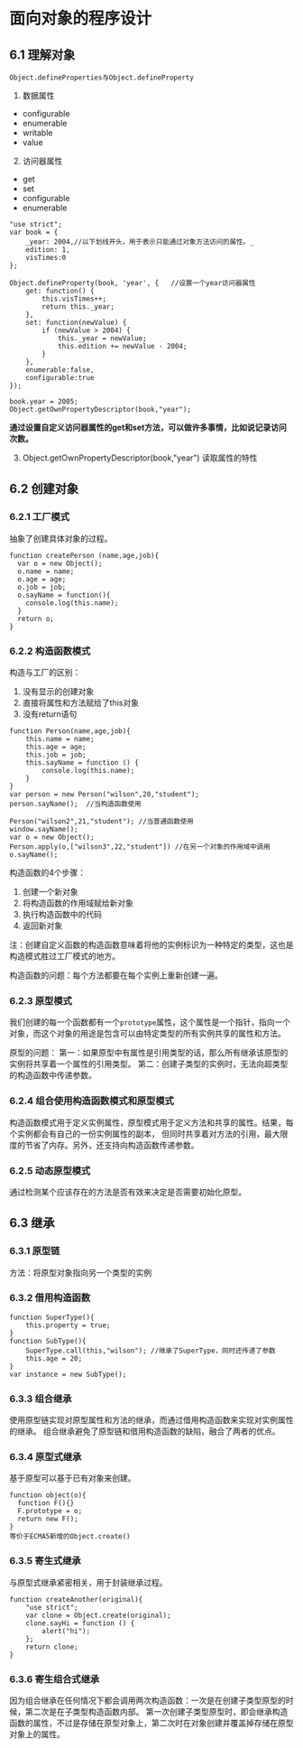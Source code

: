 # 面向对象的程序设计
## 6.1 理解对象
`Object.defineProperties与Object.defineProperty`
1. 数据属性
- configurable
- enumerable
- writable
- value
2. 访问器属性
- get
- set
- configurable
- enumerable
```
"use strict";
var book = {
    _year: 2004,//以下划线开头，用于表示只能通过对象方法访问的属性。_
    edition: 1,
    visTimes:0
};

Object.defineProperty(book, 'year', {   //设置一个year访问器属性
    get: function() {
        this.visTimes++;
        return this._year;
    },
    set: function(newValue) {
        if (newValue > 2004) {
            this._year = newValue;
            this.edition += newValue - 2004;
        }
    },
    enumerable:false,
    configurable:true
});

book.year = 2005;
Object.getOwnPropertyDescriptor(book,"year");
```
**通过设置自定义访问器属性的get和set方法，可以做许多事情，比如说记录访问次数。**

3. Object.getOwnPropertyDescriptor(book,"year") 读取属性的特性
## 6.2 创建对象
### 6.2.1 工厂模式
抽象了创建具体对象的过程。
```
function createPerson (name,age,job){
  var o = new Object();
  o.name = name;
  o.age = age;
  o.job = job;
  o.sayName = function(){
    console.log(this.name);
  }
  return o;
}
```
### 6.2.2 构造函数模式
构造与工厂的区别：
1. 没有显示的创建对象
2. 直接将属性和方法赋给了this对象
3. 没有return语句
```
function Person(name,age,job){
    this.name = name;
    this.age = age;
    this.job = job;
    this.sayName = function () {
        console.log(this.name);
    }
}
var person = new Person("wilson",20,"student");
person.sayName();  //当构造函数使用

Person("wilson2",21,"student"); //当普通函数使用
window.sayName();
var o = new Object();
Person.apply(o,["wilson3",22,"student"]) //在另一个对象的作用域中调用
o.sayName();
```
构造函数的4个步骤：
1. 创建一个新对象
2. 将构造函数的作用域赋给新对象
3. 执行构造函数中的代码
4. 返回新对象

注：创建自定义函数的构造函数意味着将他的实例标识为一种特定的类型，这也是构造模式胜过工厂模式的地方。

构造函数的问题：每个方法都要在每个实例上重新创建一遍。

### 6.2.3 原型模式
我们创建的每一个函数都有一个`prototype`属性，这个属性是一个指针，指向一个对象，而这个对象的用途是包含可以由特定类型的所有实例共享的属性和方法。

原型的问题：
第一：如果原型中有属性是引用类型的话，那么所有继承该原型的实例将共享着一个属性的引用类型。
第二：创建子类型的实例时，无法向超类型的构造函数中传递参数。
### 6.2.4 组合使用构造函数模式和原型模式
构造函数模式用于定义实例属性，原型模式用于定义方法和共享的属性。结果，每个实例都会有自己的一份实例属性的副本，
但同时共享着对方法的引用，最大限度的节省了内存。另外，还支持向构造函数传递参数。
### 6.2.5 动态原型模式
通过检测某个应该存在的方法是否有效来决定是否需要初始化原型。

## 6.3 继承
### 6.3.1 原型链
方法：将原型对象指向另一个类型的实例
### 6.3.2 借用构造函数
```
function SuperType(){
    this.property = true;
}
function SubType(){
    SuperType.call(this,"wilson"); //继承了SuperType，同时还传递了参数  
    this.age = 20;
}
var instance = new SubType();
```
### 6.3.3 组合继承
使用原型链实现对原型属性和方法的继承，而通过借用构造函数来实现对实例属性的继承。
组合继承避免了原型链和借用构造函数的缺陷，融合了两者的优点。
### 6.3.4 原型式继承
基于原型可以基于已有对象来创建。
```
function object(o){
  function F(){}
  F.prototype = o;
  return new F();
}
等价于ECMA5新增的Object.create()
```
### 6.3.5 寄生式继承
与原型式继承紧密相关，用于封装继承过程。
```
function createAnother(original){
    "use strict";
    var clone = Object.create(original);
    clone.sayHi = function () {
        alert("hi");
    };
    return clone;
}
```
### 6.3.6 寄生组合式继承
因为组合继承在任何情况下都会调用两次构造函数：一次是在创建子类型原型的时候，第二次是在子类型构造函数内部。
第一次创建子类型原型时，即会继承构造函数的属性，不过是存储在原型对象上，第二次时在对象创建并覆盖掉存储在原型对象上的属性。
